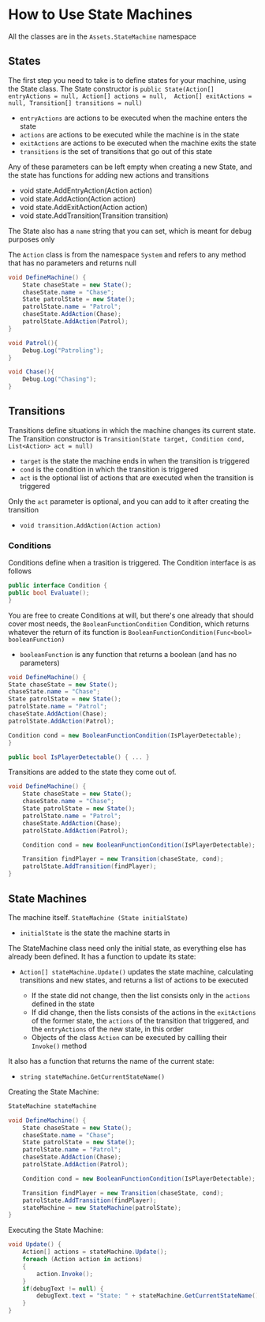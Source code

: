 # How to Use State Machines

All the classes are in the `Assets.StateMachine` namespace

## States
The first step you need to take is to define states for your machine, using the State class.
The State constructor is
	`public State(Action[] entryActions = null, Action[] actions = null, 
                        Action[] exitActions = null, Transition[] transitions = null)`

- `entryActions` are actions to be executed when the machine enters the state
- `actions` are actions to be executed while the machine is in the state
- `exitActions` are actions to be executed when the machine exits the state
- `transitions` is the set of transitions that go out of this state

Any of these parameters can be left empty when creating a new State, and the state has functions for adding new actions and transitions

- void state.AddEntryAction(Action action) 
- void state.AddAction(Action action)
- void state.AddExitAction(Action action)
- void state.AddTransition(Transition transition)

The State also has a `name` string that you can set, which is meant for debug purposes only

The `Action` class is from the namespace `System` and refers to any method that has no parameters and returns null

```csharp
void DefineMachine() {
	State chaseState = new State();
	chaseState.name = "Chase"; 
	State patrolState = new State();
	patrolState.name = "Patrol";
	chaseState.AddAction(Chase);
	patrolState.AddAction(Patrol);
}

void Patrol(){
	Debug.Log("Patroling");
}

void Chase(){
	Debug.Log("Chasing");
}
```

## Transitions

Transitions define situations in which the machine changes its current state.
The Transition constructor is
`Transition(State target, Condition cond, List<Action> act = null)`

- `target` is the state the machine ends in when the transition is triggered
- `cond` is the condition in which the transition is triggered
- `act` is the optional list of actions that are executed when the transition is triggered

Only the `act` parameter is optional, and you can add to it after creating the transition

- `void transition.AddAction(Action action)`

### Conditions
Conditions define when a trasition is triggered. 
The Condition interface is as follows
```csharp
public interface Condition {
public bool Evaluate();
}
```
You are free to create Conditions at will, but there's one already that should cover most needs, the `BooleanFunctionCondition` Condition, which returns whatever the return of its function is
`BooleanFunctionCondition(Func<bool> booleanFunction)`
- `booleanFunction` is any function that returns a boolean (and has no parameters)

```csharp
void DefineMachine() {
State chaseState = new State();
chaseState.name = "Chase"; 
State patrolState = new State();
patrolState.name = "Patrol";
chaseState.AddAction(Chase);
patrolState.AddAction(Patrol);

Condition cond = new BooleanFunctionCondition(IsPlayerDetectable); 
}

public bool IsPlayerDetectable() { ... }
```


Transitions are added to the state they come out of.
```csharp
void DefineMachine() {
	State chaseState = new State();
	chaseState.name = "Chase"; 
	State patrolState = new State();
	patrolState.name = "Patrol";
	chaseState.AddAction(Chase);
	patrolState.AddAction(Patrol);

	Condition cond = new BooleanFunctionCondition(IsPlayerDetectable); 

	Transition findPlayer = new Transition(chaseState, cond);
	patrolState.AddTransition(findPlayer);
}
```

## State Machines
The machine itself.
`StateMachine (State initialState)`
- `initialState` is the state the machine starts in

The StateMachine class need only the initial state, as everything else has already been defined. It has a function to update its state:

- `Action[] stateMachine.Update()` updates the state machine, calculating transitions and new states, and returns a list of actions to be executed

	- If the state did not change, then the list consists only in the `actions` defined in the state
	- If did change, then the lists consists of the actions in the `exitActions` of the former state, the `actions` of the transition that triggered, and the `entryActions` of the new state, in this order

 	+ Objects of the class `Action` can be executed by callling their `Invoke()` method

It also has a function that returns the name of the current state:
- `string stateMachine.GetCurrentStateName()`

Creating the State Machine:

```csharp
StateMachine stateMachine

void DefineMachine() {
	State chaseState = new State();
	chaseState.name = "Chase"; 
	State patrolState = new State();
	patrolState.name = "Patrol";
	chaseState.AddAction(Chase);
	patrolState.AddAction(Patrol);

	Condition cond = new BooleanFunctionCondition(IsPlayerDetectable); 

	Transition findPlayer = new Transition(chaseState, cond);
	patrolState.AddTransition(findPlayer);
	stateMachine = new StateMachine(patrolState);
}
```

Executing the State Machine:
```csharp
void Update() {
	Action[] actions = stateMachine.Update();
	foreach (Action action in actions)
	{
		action.Invoke();
	}
	if(debugText != null) {
		debugText.text = "State: " + stateMachine.GetCurrentStateName();
	}
}
```